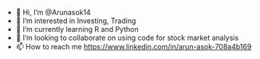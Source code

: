 - 👋 Hi, I’m @Arunasok14
- 👀 I’m interested in Investing, Trading
- 🌱 I’m currently learning R and Python
- 💞️ I’m looking to collaborate on using code for stock market analysis
- 📫 How to reach me https://www.linkedin.com/in/arun-asok-708a4b169
